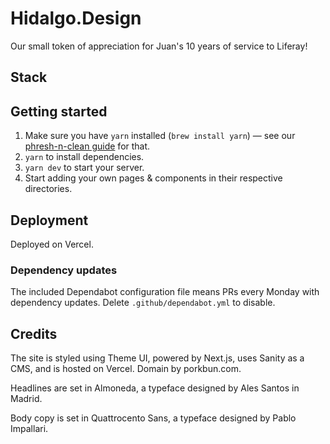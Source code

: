 # Hidalgo.Design

Our small token of appreciation for Juan's 10 years of service to Liferay!

## Stack

[next.js]: https://nextjs.org
[mdx]: https://mdxjs.com
[theme ui]: https://theme-ui.com

## Getting started

1. Make sure you have `yarn` installed (`brew install yarn`) — see our [phresh-n-clean guide](https://github.com/liferay-design/phresh-n-clean#1-homebrew-link) for that.
2. `yarn` to install dependencies.
3. `yarn dev` to start your server.
4. Start adding your own pages & components in their respective directories.

## Deployment

Deployed on Vercel.

<!-- TODO Paul more details -->

### Dependency updates

The included Dependabot configuration file means PRs every Monday with dependency updates.
Delete `.github/dependabot.yml` to disable.

## Credits

The site is styled using Theme UI, powered by Next.js, uses Sanity as a CMS, and is hosted on Vercel.
Domain by porkbun.com.

Headlines are set in Almoneda, a typeface designed by Ales Santos in Madrid.

Body copy is set in Quattrocento Sans, a typeface designed by Pablo Impallari.
